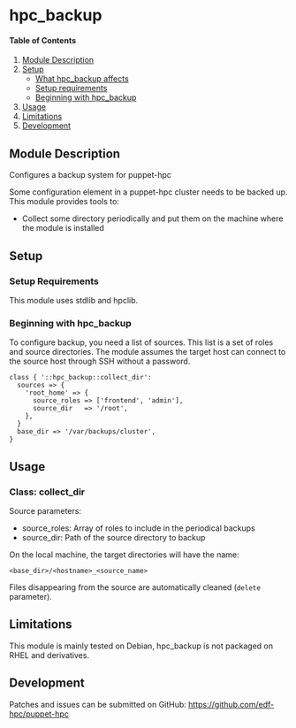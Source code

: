 # hpc_backup

#### Table of Contents

1. [Module Description](#module-description)
2. [Setup](#setup)
    * [What hpc_backup affects](#what-hpc_backup-affects)
    * [Setup requirements](#setup-requirements)
    * [Beginning with hpc_backup](#beginning-with-hpc_backup)
3. [Usage](#usage)
4. [Limitations](#limitations)
5. [Development](#development)

## Module Description

Configures a backup system for puppet-hpc

Some configuration element in a puppet-hpc cluster needs to be backed up. This
module provides tools to:

 * Collect some directory periodically and put them on the machine where the
   module is installed 

## Setup

### Setup Requirements

This module uses stdlib and hpclib.

### Beginning with hpc_backup

To configure backup, you need a list of sources. This list is a set of roles
and source directories. The module assumes the target host can connect to the
source host through SSH without a password.

```
class { '::hpc_backup::collect_dir':
  sources => {
    'root_home' => {
      source_roles => ['frontend', 'admin'],
      source_dir   => '/root',
    },
  }
  base_dir => '/var/backups/cluster',
}
```

## Usage

### Class: collect_dir

Source parameters:
 * source_roles: Array of roles to include in the periodical backups
 * source_dir: Path of the source directory to backup

On the local machine, the target directories will have the name:

```
<base_dir>/<hostname>_<source_name>
```

Files disappearing from the source are automatically cleaned (``delete`` parameter).

## Limitations

This module is mainly tested on Debian, hpc_backup is not packaged on RHEL and
derivatives.

## Development

Patches and issues can be submitted on GitHub:
https://github.com/edf-hpc/puppet-hpc
